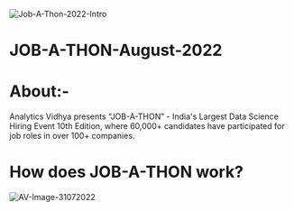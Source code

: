 ![Job-A-Thon-2022-Intro](https://user-images.githubusercontent.com/84449238/179400473-36e09dcd-5797-4708-9902-096f79cfac83.JPG)
# JOB-A-THON-August-2022

# About:-
Analytics Vidhya presents “JOB-A-THON” - India's Largest Data Science Hiring Event 10th Edition, where 60,000+ candidates have participated for job roles in over 100+ companies.

# How does JOB-A-THON work?
![AV-Image-31072022](https://user-images.githubusercontent.com/84449238/182031346-653fd336-361c-4d2a-91b6-6941c5f57171.JPG)

